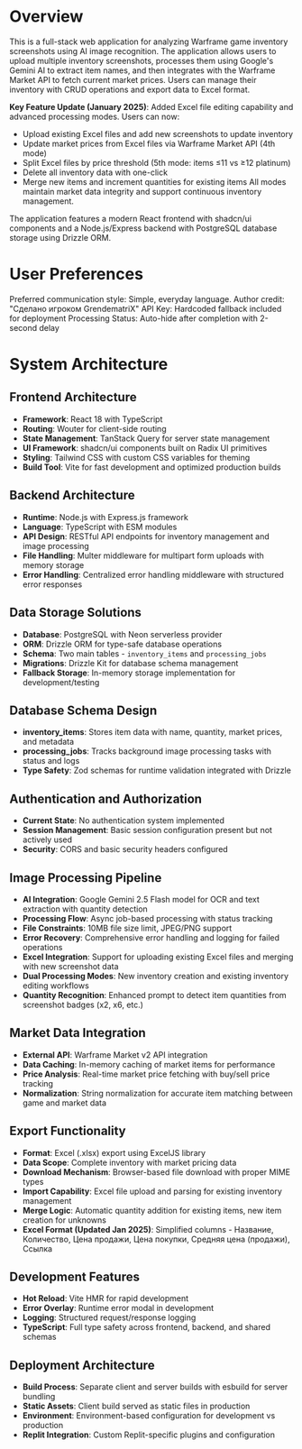 # Overview

This is a full-stack web application for analyzing Warframe game inventory screenshots using AI image recognition. The application allows users to upload multiple inventory screenshots, processes them using Google's Gemini AI to extract item names, and then integrates with the Warframe Market API to fetch current market prices. Users can manage their inventory with CRUD operations and export data to Excel format.

**Key Feature Update (January 2025)**: Added Excel file editing capability and advanced processing modes. Users can now:
- Upload existing Excel files and add new screenshots to update inventory
- Update market prices from Excel files via Warframe Market API (4th mode)
- Split Excel files by price threshold (5th mode: items ≤11 vs ≥12 platinum)
- Delete all inventory data with one-click
- Merge new items and increment quantities for existing items
All modes maintain market data integrity and support continuous inventory management.

The application features a modern React frontend with shadcn/ui components and a Node.js/Express backend with PostgreSQL database storage using Drizzle ORM.

# User Preferences

Preferred communication style: Simple, everyday language.
Author credit: "Сделано игроком GrendematriX" 
API Key: Hardcoded fallback included for deployment
Processing Status: Auto-hide after completion with 2-second delay

# System Architecture

## Frontend Architecture
- **Framework**: React 18 with TypeScript
- **Routing**: Wouter for client-side routing
- **State Management**: TanStack Query for server state management
- **UI Framework**: shadcn/ui components built on Radix UI primitives
- **Styling**: Tailwind CSS with custom CSS variables for theming
- **Build Tool**: Vite for fast development and optimized production builds

## Backend Architecture
- **Runtime**: Node.js with Express.js framework
- **Language**: TypeScript with ESM modules
- **API Design**: RESTful API endpoints for inventory management and image processing
- **File Handling**: Multer middleware for multipart form uploads with memory storage
- **Error Handling**: Centralized error handling middleware with structured error responses

## Data Storage Solutions
- **Database**: PostgreSQL with Neon serverless provider
- **ORM**: Drizzle ORM for type-safe database operations
- **Schema**: Two main tables - `inventory_items` and `processing_jobs`
- **Migrations**: Drizzle Kit for database schema management
- **Fallback Storage**: In-memory storage implementation for development/testing

## Database Schema Design
- **inventory_items**: Stores item data with name, quantity, market prices, and metadata
- **processing_jobs**: Tracks background image processing tasks with status and logs
- **Type Safety**: Zod schemas for runtime validation integrated with Drizzle

## Authentication and Authorization
- **Current State**: No authentication system implemented
- **Session Management**: Basic session configuration present but not actively used
- **Security**: CORS and basic security headers configured

## Image Processing Pipeline
- **AI Integration**: Google Gemini 2.5 Flash model for OCR and text extraction with quantity detection
- **Processing Flow**: Async job-based processing with status tracking
- **File Constraints**: 10MB file size limit, JPEG/PNG support
- **Error Recovery**: Comprehensive error handling and logging for failed operations
- **Excel Integration**: Support for uploading existing Excel files and merging with new screenshot data
- **Dual Processing Modes**: New inventory creation and existing inventory editing workflows
- **Quantity Recognition**: Enhanced prompt to detect item quantities from screenshot badges (x2, x6, etc.)

## Market Data Integration
- **External API**: Warframe Market v2 API integration
- **Data Caching**: In-memory caching of market items for performance
- **Price Analysis**: Real-time market price fetching with buy/sell price tracking
- **Normalization**: String normalization for accurate item matching between game and market data

## Export Functionality
- **Format**: Excel (.xlsx) export using ExcelJS library  
- **Data Scope**: Complete inventory with market pricing data
- **Download Mechanism**: Browser-based file download with proper MIME types
- **Import Capability**: Excel file upload and parsing for existing inventory management
- **Merge Logic**: Automatic quantity addition for existing items, new item creation for unknowns
- **Excel Format (Updated Jan 2025)**: Simplified columns - Название, Количество, Цена продажи, Цена покупки, Средняя цена (продажи), Ссылка

## Development Features
- **Hot Reload**: Vite HMR for rapid development
- **Error Overlay**: Runtime error modal in development
- **Logging**: Structured request/response logging
- **TypeScript**: Full type safety across frontend, backend, and shared schemas

## Deployment Architecture
- **Build Process**: Separate client and server builds with esbuild for server bundling
- **Static Assets**: Client build served as static files in production
- **Environment**: Environment-based configuration for development vs production
- **Replit Integration**: Custom Replit-specific plugins and configuration